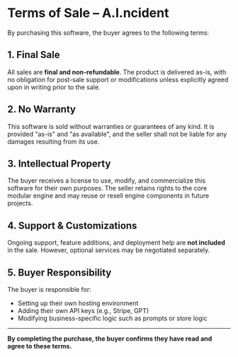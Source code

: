 # Terms of Sale – A.I.ncident

By purchasing this software, the buyer agrees to the following terms:

## 1. Final Sale
All sales are **final and non-refundable**. The product is delivered as-is, with no obligation for post-sale support or modifications unless explicitly agreed upon in writing prior to the sale.

## 2. No Warranty
This software is sold without warranties or guarantees of any kind. It is provided "as-is" and "as available", and the seller shall not be liable for any damages resulting from its use.

## 3. Intellectual Property
The buyer receives a license to use, modify, and commercialize this software for their own purposes. The seller retains rights to the core modular engine and may reuse or resell engine components in future projects.

## 4. Support & Customizations
Ongoing support, feature additions, and deployment help are **not included** in the sale. However, optional services may be negotiated separately.

## 5. Buyer Responsibility
The buyer is responsible for:
- Setting up their own hosting environment
- Adding their own API keys (e.g., Stripe, GPT)
- Modifying business-specific logic such as prompts or store logic

---

**By completing the purchase, the buyer confirms they have read and agree to these terms.** 